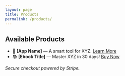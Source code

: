 ```yaml
---
layout: page
title: Products
permalink: /products/
---
```


## Available Products

- 📱 **[App Name]** — A smart tool for XYZ. [Learn More](#)
- 📚 **[Ebook Title]** — Master XYZ in 30 days! [Buy Now](#)

*Secure checkout powered by Stripe.*

